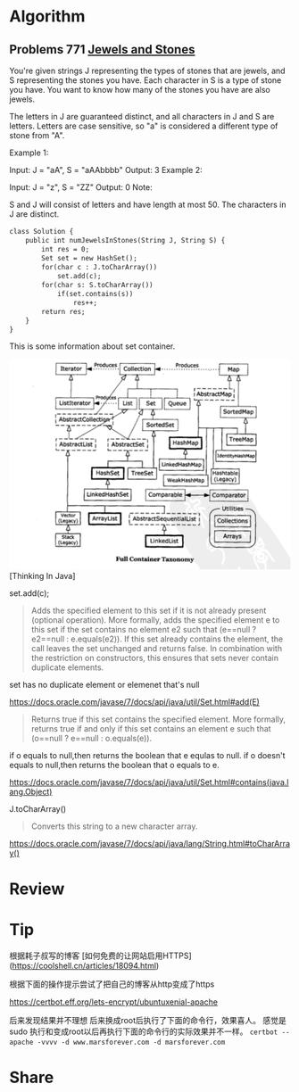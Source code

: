 # Algorithm

## Problems 771 [Jewels and Stones](https://leetcode.com/problems/jewels-and-stones/)

You're given strings J representing the types of stones that are jewels, and S representing the stones you have.  Each character in S is a type of stone you have.  You want to know how many of the stones you have are also jewels.

The letters in J are guaranteed distinct, and all characters in J and S are letters. Letters are case sensitive, so "a" is considered a different type of stone from "A".

Example 1:

Input: J = "aA", S = "aAAbbbb"
Output: 3
Example 2:

Input: J = "z", S = "ZZ"
Output: 0
Note:

S and J will consist of letters and have length at most 50.
The characters in J are distinct.

```
class Solution {
    public int numJewelsInStones(String J, String S) {
        int res = 0;
        Set set = new HashSet();
        for(char c : J.toCharArray())
            set.add(c);
        for(char s: S.toCharArray())
            if(set.contains(s))
                res++;
        return res;
    }
}
```
This is some information about set container.

![alt text](https://github.com/MarsForever/MarsForever_ARTS/blob/master/image/screenshot_java_set_20180707.png)
[Thinking In Java]

set.add(c);

>Adds the specified element to this set if it is not already present 
(optional operation). More formally, adds the specified element e to this set if the set contains no element e2 such that (e==null ? e2==null : e.equals(e2)). If this set already contains the element, the call leaves the set unchanged and returns false. In combination with the restriction on constructors, this ensures that sets never contain duplicate elements.

set has no duplicate element or elemenet that's null

https://docs.oracle.com/javase/7/docs/api/java/util/Set.html#add(E)

>Returns true if this set contains the specified element. More formally, returns true if and only if this set contains an element e such that (o==null ? e==null : o.equals(e)).

if o equals to null,then returns the boolean that e equlas to null.
if o doesn't equals to null,then returns the boolean that o equals to e.

https://docs.oracle.com/javase/7/docs/api/java/util/Set.html#contains(java.lang.Object)

J.toCharArray()

>Converts this string to a new character array.

https://docs.oracle.com/javase/7/docs/api/java/lang/String.html#toCharArray()

# Review

# Tip
根据耗子叔写的博客
[如何免费的让网站启用HTTPS]
(https://coolshell.cn/articles/18094.html)

根据下面的操作提示尝试了把自己的博客从http变成了https

https://certbot.eff.org/lets-encrypt/ubuntuxenial-apache

后来发现结果并不理想
后来换成root后执行了下面的命令行，效果喜人。
感觉是sudo 执行和变成root以后再执行下面的命令行的实际效果并不一样。
`certbot --apache -vvvv -d www.marsforever.com -d marsforever.com`

# Share